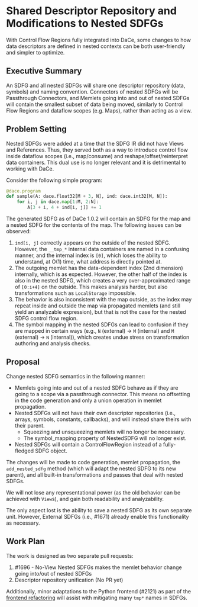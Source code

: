 # Shared Descriptor Repository and Modifications to Nested SDFGs

With Control Flow Regions fully integrated into DaCe, some changes to how data descriptors are defined in nested contexts
can be both user-friendly and simpler to optimize.

## Executive Summary

An SDFG and all nested SDFGs will share one descriptor repository (data, symbols) and naming convention. Connectors
of nested SDFGs will be Passthrough Connectors, and Memlets going into and out of nested SDFGs will contain the smallest
subset of data being moved, similarly to Control Flow Regions and dataflow scopes (e.g. Maps), rather than acting as a
view.

## Problem Setting

Nested SDFGs were added at a time that the SDFG IR did not have Views and References. Thus, they served both as a way to introduce control flow inside dataflow scopes (i.e., map/consume) and reshape/offset/reinterpret data containers. This dual use is no longer relevant and it is detrimental to working with DaCe.

Consider the following simple program:

```python
@dace.program
def sample(A: dace.float32[M + 3, N], ind: dace.int32[M, N]):
    for i, j in dace.map[1:M, 2:N]:
        A[3 + i, 4 + ind[i, j]] += 1
```

The generated SDFG as of DaCe 1.0.2 will contain an SDFG for the map and a nested SDFG for the contents of the map.
The following issues can be observed:

1. `ind[i, j]` correctly appears on the outside of the nested SDFG. However, the `__tmp_*` internal data containers are named in a confusing manner, and the internal index is `[0]`, which loses the ability to understand, at O(1) time, what address is directly pointed at.
2. The outgoing memlet has the data-dependent index (2nd dimension) internally, which is as expected. However, the other half of the index is also in the nested SDFG, which creates a very over-approximated range of `[0:i+4]` on the outside. This makes analysis harder, but also transformations such as `LocalStorage` impossible.
3. The behavior is also inconsistent with the map outside, as the index may repeat inside and outside the map via propagated memlets (and still yield an analyzable expression), but that is not the case for the nested SDFG control flow region.
4. The symbol mapping in the nested SDFGs can lead to confusion if they are mapped in certain ways (e.g., `N` (external) -> `M` (internal) and `M` (external) -> `N` (internal)), which creates undue stress on transformation authoring and analysis checks.

## Proposal

Change nested SDFG semantics in the following manner:

* Memlets going into and out of a nested SDFG behave as if they are going to a scope via a passthrough connector. This means no offsetting in the code generation and only a union operation in memlet propagation.
* Nested SDFGs will not have their own descriptor repositories (i.e., arrays, symbols, constants, callbacks), and will instead share theirs with their parent.
    * Squeezing and unsqueezing memlets will no longer be necessary.
    * The symbol_mapping property of NestedSDFG will no longer exist.
* Nested SDFGs will contain a ControlFlowRegion instead of a fully-fledged SDFG object.

The changes will be made to code generation, memlet propagation, the `add_nested_sdfg` method (which will adapt the nested SDFG to its new parent), and all built-in transformations and passes that deal with nested SDFGs.

We will not lose any representational power (as the old behavior can be achieved with `View`s), and gain both readability and analyzability.

The only aspect lost is the ability to save a nested SDFG as its own separate unit. However, External SDFGs (i.e., #1671)
already enable this functionality as necessary.

## Work Plan

The work is designed as two separate pull requests:
1. #1696 - No-View Nested SDFGs makes the memlet behavior change going into/out of nested SDFGs
2. Descriptor repository unification (No PR yet)

Additionally, minor adaptations to the Python frontend (#2121) as part of the [frontend refactoring](doc/design/frontend.md)
will assist with mitigating many `tmp*` names in SDFGs.
